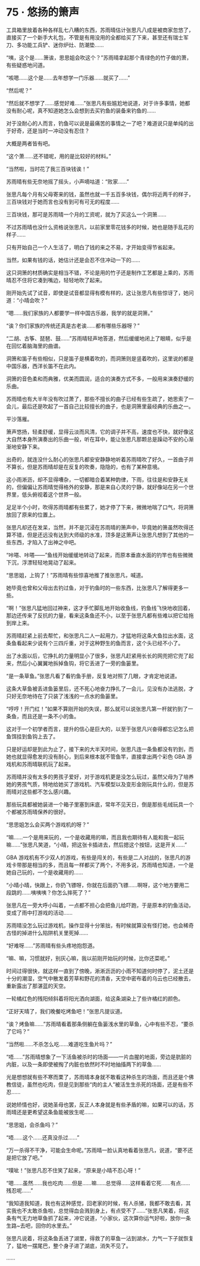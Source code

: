 # 75 · 悠扬的箫声

工具箱里放着各种各样乱七八糟的东西，苏雨晴估计张思凡八成是被商家忽悠了，直接买了一个新手大礼包，不管是有用没用的全都给买了下来，甚至还有瑞士军刀、多功能工兵铲、迷你炉灶、防潮垫……

“咦，这个是……箫诶，思思姐会吹这个？”苏雨晴拿起那个青绿色的竹子做的萧，有些疑惑地问道。

“咳嗯……这个是……去年想学一门乐器……就买了……”

“然后呢？”

“然后就不想学了……感觉好难……”张思凡有些尴尬地说道，对于许多事情，她都没有耐心呢，真不知道她怎么会想到去买钓鱼的装备来钓鱼的……

对于没耐心的人而言，钓鱼可以说是最痛苦的事情之一了吧？难道说只是单纯的出于好奇，还是当时一冲动没有忍住？

大概是两者皆有吧。

“这个萧……还不错呢，用的是比较好的材料。”

“当然啦，当时花了我三百块钱诶！”

苏雨晴有些无奈地摇了摇头，小声嘀咕道：“败家……”

张思凡每个月有父母寄来的钱，虽然也就一千五百多块钱，偶尔将近两千的样子，三百块钱对于她而言也没有到可有可无的程度……

三百块钱，那可是苏雨晴一个月的工资呢，就为了买这么一个洞箫……

不过苏雨晴也没什么资格说张思凡，以前家里零花钱多的时候，她也是随手乱花的样子……

只有开始自己一个人生活了，明白了钱的来之不易，才开始变得节省起来。

当然，如果有钱的话，她估计还是会忍不住冲动一下的……

这只洞箫的材质确实是相当不错，不论是用的竹子还是制作工艺都是上乘的，苏雨晴忍不住将它凑到嘴边，轻轻地吹了起来。

刚开始先试了试音，即使是试音都显得有模有样的，这让张思凡有些惊讶了，她问道：“小晴会吹？”

“嗯……我们家族的人都要学一样中国古乐器，我学的就是洞箫。”

“诶？你们家族的传统还真是古老诶……都有哪些乐器呀？”

“二胡、古筝、琵琶、鼓……”苏雨晴轻声地答道，然后缓缓地闭上了眼睛，似乎是在回忆着脑海里的曲谱。

洞箫和笛子有些相似，只是笛子是横着吹的，而洞箫则是竖着吹的，这里说的都是中国乐器，西洋长笛不在此内。

洞箫的音色柔和而典雅，优美而圆润，适合的演奏方式不多，一般用来演奏舒缓的乐曲。

苏雨晴也有大半年没有吹过萧了，那些不擅长的曲子已经有些生疏了，她思索了一会儿，最后还是吹起了一首自己比较擅长的曲子，也是洞箫里最经典的乐曲之一。

平沙落雁。

箫声悠扬，轻柔舒缓，显得云淡而风清，它的调子并不高，速度也不快，就好像这大自然本身所演奏出的乐曲一般，听在耳中，能让张思凡那颗总是躁动不安的心渐渐地安静下来。

出奇的，就连没什么耐心的张思凡都安安静静地听着苏雨晴吹了好久，一首曲子并不算长，但是苏雨晴却是在反复的吹奏，隐隐的，也有了某种意境。

这小雨淅沥，却不显得嘈杂，一切都暗合着某种韵律，下雨，往往是和安静无关的，但偏偏让苏雨晴觉得格外的安静，那是来自心灵的宁静，就好像站在另一个世界里，低头俯视着这个世界一般。

足足半个小时，吹得苏雨晴都有些累了，她才停了下来，微微地喘了口气，将洞箫放回了原来的位置上。

张思凡却还在发呆，当然，并不是沉浸在苏雨晴的箫声中，毕竟她的箫虽然吹得还算不错，但是还远没有达到大师级的水准，顶多是这箫声让张思凡想到了其他的一些东西，才陷入了出神之中吧。

“咔嗒、咔嗒——”鱼线开始缓缓地转动了起来，而原本垂直水面的钓竿也有些微微下沉，浮漂轻轻地晃动了起来。

“思思姐，上钩了！”苏雨晴有些惊喜地推了推张思凡，喊道。

她毕竟也曾和父母出去钓过鱼，对于钓鱼时的一些东西，比张思凡了解得更多一些。

“啊！”张思凡猛地回过神来，这才手忙脚乱地开始收鱼线，钓鱼线飞快地收回着，那边还传来了反抗的力量，看来这条鱼还不小，以至于张思凡都有些难以把它给拖到岸上来。

苏雨晴赶紧上前去帮忙，和张思凡二人一起用力，才猛地将这条大鱼拉出水面，这条鱼看起来少说有个三四斤重，对于这种野生的鱼而言，这个头已经不小了。

出了水面以后，它挣扎的力量明显小了很多，张思凡赶紧用长长的网兜把它兜了起来，然后小心翼翼地拆掉鱼钩，将它丢进了一旁的鱼篓里。

“是一条草鱼。”张思凡看了看钓鱼手册，反复地对照了几眼，才肯定地说道。

这条大草鱼被丢进鱼篓里后，还不死心地奋力挣扎了一会儿，见没有办法逃脱，才只好无奈地待在了只装了浅浅的一点水的鱼篓里。

“哼哼！开门红！”如果不算刚开始的失误，那么就可以说张思凡第一杆就钓到了一条鱼，而且还是一条不小的鱼。

这对于一个初学者而言，提升的信心是巨大的，以至于张思凡兴奋得都忘记怎么把鱼饵挂到鱼钩上去了。

只是好运却是到此为止了，接下来的大半天时间，张思凡连一条鱼都没有钓到，而她也就显得愈发的没有耐心，到后来根本就不管鱼竿，直接拿出两个彩色 GBA 游戏机和苏雨晴联机玩了起来。

苏雨晴并没有太多的男孩子爱好，对于游戏机更是没怎么玩过，虽然父母为了培养她的男孩气质，特地给她买了游戏机、汽车模型以及变形金刚玩具什么的，但是苏雨晴对这些都不怎么感兴趣。

那些玩具都被她装进一个箱子里塞到床底，常年不见天日，倒是那些毛绒玩具一个个都被苏雨晴保养的很好。

“思思姐怎么会买两个游戏机的呀？”

“嘛……一个是用来玩的，一个是收藏用的嘛，而且我也期待有人能和我一起玩嘛……”张思凡笑道，“小晴，把这张卡插进去，然后摁这个按钮，这是开关……”

GBA 游戏机有不少双人的游戏，有些是闯关的，有些是二人对战的，张思凡的游戏卡带那是相当的多，而且每一样都买了两个，不用多说，苏雨晴也知道，一个是她自己玩的，一个是收藏用的……

“小晴小晴，快跟上，你扔飞镖呀，你就在后面扔飞镖……啊呀，这个地方要用二段跳的……咦咦咦？你怎么摔死了？”

张思凡在一旁大呼小叫着，一点都不担心会把鱼儿给吓跑，于是原本的钓鱼活动，变成了雨中打游戏的活动……

苏雨晴没怎么玩过游戏机，操作显得十分笨拙，有时候就算没有怪打她，也会稀奇古怪的掉进什么陷阱机关里死掉……

“好难呀……”苏雨晴有些头疼地抱怨道。

“嘛、嘛，习惯就好，别灰心嘛，我以前刚开始玩的时候，比你还菜呢。”

时间过得很快，就这样一直到了傍晚，淅淅沥沥的小雨不知道何时停了，泥土还是十分的潮湿，空气中散发着芳草和野花的清香，天空中密布着的乌云也已经散去，重新露出了那湛蓝的天空。

一轮橘红色的残阳倾斜着将阳光洒向湖面，给这条湖染上了些许橘红的颜色。

“正好天晴了，我们晚餐吃烤鱼吧！”张思凡提议道。

“诶？烤鱼嘛……”苏雨晴看着那条侧躺在鱼篓浅水里的草鱼，心中有些不忍，“要杀了它吗？”

“当然啦……不杀怎么吃……难道吃生鱼片吗？”

“唔……”苏雨晴想象了一下活鱼被杀时的场面——一片血腥的地面，旁边是肮脏的内脏，以及一条即使被掏了内脏也依然时不时地抽搐两下的草鱼……

光是想想就有些不寒而栗了，苏雨晴本身就不敢看这种杀生的场面，而且还是个佛教信徒，虽然也吃肉，但是见到那些“肉的主人”被活生生杀死的场面，还是有些不忍……

说她矫情也好，说她圣母也罢，反正人本身就是有些矛盾的嘛，如果可以的话，苏雨晴还是更希望这条鱼能被放生呢……

“思思姐，会杀鱼吗？”

“唔……这个……还真没杀过……”

“万一杀得不干净，可能会生命呢。”苏雨晴一脸认真地看着张思凡，说道，“要不还是把它放了吧。”

“噗呲！”张思凡忍不住笑了起来，“原来是小晴不忍心呀！”

“嗯……虽然……我也吃肉……但是……嘛……总觉得……这样看着它死……有点……残忍呢……”

“我知道我知道，我也有这种感觉，回老家的时候，有人杀猪，我都不敢去看，其实我也不太敢杀鱼啦，总觉得血会溅到身上，有点受不了……”张思凡笑着，将这条有气无力地草鱼抓了起来，冲它说道，“小家伙，这次算你运气好啦，放你一条生路~去吧，回你的水里去。”

张思凡说着，将这条鱼丢进了湖里，得救了的草鱼一沾到湖水，力气一下子就恢复了，猛地一摆尾巴，整个身子进了湖底，消失不见了。

……
